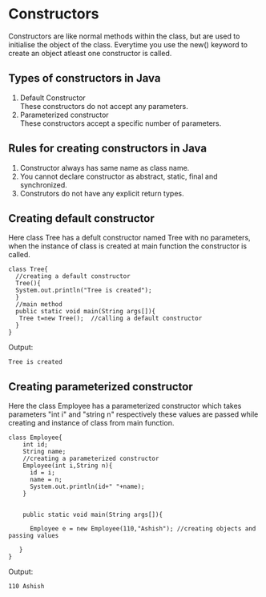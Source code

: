 # Constructors 
Constructors are like normal methods within the class, but are used to initialise the object of the class. Everytime you use the new() keyword to create an object atleast one constructor is called.
## Types of constructors in Java
1. Default Constructor<br />
These constructors do not accept any parameters.<br />
1. Parameterized constructor<br />
These constructors accept a specific number of parameters.<br />
## Rules for creating constructors in Java
1. Constructor always has same name as class name.
1. You cannot declare constructor as abstract, static, final and synchronized.
1. Construtors do not have any explicit return types.

## Creating default constructor
Here class Tree has a defult constructor named Tree with no parameters, when the instance of class is created at main function the constructor is called.
```
class Tree{  
  //creating a default constructor  
  Tree(){
  System.out.println("Tree is created");
  }  
  //main method  
  public static void main(String args[]){  
   Tree t=new Tree();  //calling a default constructor  
  }  
}  
```
Output:
```
Tree is created
```
## Creating parameterized constructor
Here the class Employee has a parameterized constructor which takes parameters "int i" and "string n" respectively these values are passed while creating and instance of class from main function.
```
class Employee{  
    int id;  
    String name;  
    //creating a parameterized constructor  
    Employee(int i,String n){  
      id = i;  
      name = n; 
      System.out.println(id+" "+name);
    }  
   
 
    public static void main(String args[]){  
    
      Employee e = new Employee(110,"Ashish"); //creating objects and passing values  
     
   }  
}  
```
Output:
```
110 Ashish
```

